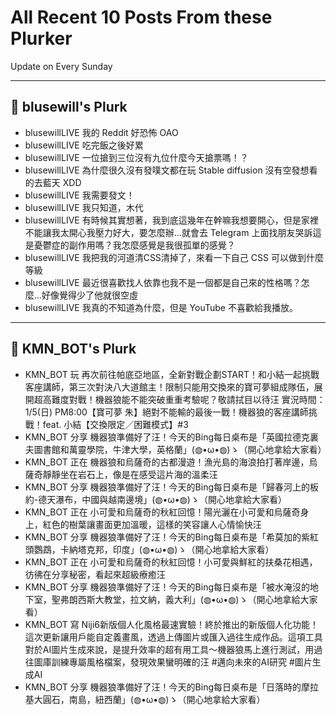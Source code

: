 # All Recent 10 Posts From these Plurker

Update on Every Sunday

---

## 📰 blusewill's Plurk


- blusewillLIVE 我的 Reddit 好恐怖 OAO
- blusewillLIVE 吃完飯之後好累
- blusewillLIVE 一位搶到三位沒有九位什麼今天搶票嗎！？
- blusewillLIVE 為什麼很久沒有發噗文都在玩 Stable diffusion 沒有空發想看的去藍天 XDD
- blusewillLIVE 我需要發文！
- blusewillLIVE 我只知道，木代
- blusewillLIVE 有時候其實想著，我到底這幾年在幹嘛我想要開心，但是家裡不能讓我太開心我壓力好大，要怎麼辦...就會去 Telegram 上面找朋友哭訴這是憂鬱症的副作用嗎？我怎麼感覺是我很孤單的感覺？
- blusewillLIVE 我把我的河道清CSS清掉了，來看一下自己 CSS 可以做到什麼等級
- blusewillLIVE 最近很喜歡找人依靠也我不是一個都是自己來的性格嗎？怎麼...好像覺得少了他就很空虛
- blusewillLIVE 我真的不知道為什麼，但是 YouTube 不喜歡給我播放。

---

## 📰 KMN_BOT's Plurk


- KMN_BOT 玩 再次前往帕底亞地區，全新對戰企劃START！和小結一起挑戰客座講師，第三次對決八大道館主！限制只能用交換來的寶可夢組成隊伍，展開超高難度對戰！機器狼能不能突破重重考驗呢？敬請拭目以待汪 實況時間：1/5(日) PM8:00【寶可夢 朱】絕對不能輸的最後一戰！機器狼的客座講師挑戰！feat. 小結【交換限定／困難模式】#3
- KMN_BOT 分享 機器狼準備好了汪！今天的Bing每日桌布是「英國拉德克裏夫圖書館和萬靈學院，牛津大學，英格蘭」(◍•ω•◍)ゝ（開心地拿給大家看）
- KMN_BOT 正在 機器狼和烏薩奇的古都漫遊！漁光島的海浪拍打著岸邊，烏薩奇靜靜坐在岩石上，像是在感受這片海的溫柔汪
- KMN_BOT 分享 機器狼準備好了汪！今天的Bing每日桌布是「歸春河上的板約-德天瀑布，中國與越南邊境」(◍•ω•◍)ゝ（開心地拿給大家看）
- KMN_BOT 正在 小可愛和烏薩奇的秋紅回憶！陽光灑在小可愛和烏薩奇身上，紅色的樹葉讓畫面更加溫暖，這樣的笑容讓人心情愉快汪
- KMN_BOT 分享 機器狼準備好了汪！今天的Bing每日桌布是「希莫加的紫紅頭鸚鵡，卡納塔克邦，印度」(◍•ω•◍)ゝ（開心地拿給大家看）
- KMN_BOT 正在 小可愛和烏薩奇的秋紅回憶！小可愛與鮮紅的扶桑花相遇，彷彿在分享秘密，看起來超級療癒汪
- KMN_BOT 分享 機器狼準備好了汪！今天的Bing每日桌布是「被水淹沒的地下室，聖弗朗西斯大教堂，拉文納，義大利」(◍•ω•◍)ゝ（開心地拿給大家看）
- KMN_BOT 寫 Niji6新版個人化風格最速實驗！終於推出的新版個人化功能！這次更新讓用戶能自定義畫風，透過上傳圖片或匯入過往生成作品。這項工具對於AI圖片生成來說，是提升效率的超有用工具～機器狼馬上進行測試，用過往圖庫訓練專屬風格檔案，發現效果蠻明確的汪 #邁向未來的AI研究 #圖片生成AI
- KMN_BOT 分享 機器狼準備好了汪！今天的Bing每日桌布是「日落時的摩拉基大圓石，南島，紐西蘭」(◍•ω•◍)ゝ（開心地拿給大家看）


